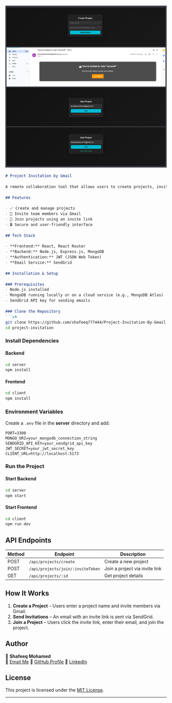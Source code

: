 ![Alt Text](screenShots.png)


```md
# Project Invitation by Gmail

A remote collaboration tool that allows users to create projects, invite team members via Gmail, and join projects using unique invite links.

## Features

- ✅ Create and manage projects  
- 📩 Invite team members via Gmail  
- 🔗 Join projects using an invite link  
- 🔒 Secure and user-friendly interface  

## Tech Stack

- **Frontend:** React, React Router  
- **Backend:** Node.js, Express.js, MongoDB  
- **Authentication:** JWT (JSON Web Token)  
- **Email Service:** SendGrid  

## Installation & Setup

### Prerequisites
- Node.js installed
- MongoDB running locally or on a cloud service (e.g., MongoDB Atlas)
- SendGrid API key for sending emails

### Clone the Repository
```sh
git clone https://github.com/shafeeq777444/Project-Invitation-By-Gmail.git
cd project-invitation
```

### Install Dependencies

#### Backend
```sh
cd server
npm install
```

#### Frontend
```sh
cd client
npm install
```

### Environment Variables

Create a `.env` file in the **server** directory and add:

```env
PORT=3300
MONGO_URI=your_mongodb_connection_string
SENDGRID_API_KEY=your_sendgrid_api_key
JWT_SECRET=your_jwt_secret_key
CLIENT_URL=http://localhost:5173
```

### Run the Project

#### Start Backend
```sh
cd server
npm start
```

#### Start Frontend
```sh
cd client
npm run dev
```

## API Endpoints

| Method | Endpoint | Description |
|--------|---------|-------------|
| POST   | `/api/projects/create` | Create a new project |
| POST   | `/api/projects/join/:inviteToken` | Join a project via invite link |
| GET    | `/api/projects/:id` | Get project details |

## How It Works

1. **Create a Project** – Users enter a project name and invite members via Gmail.  
2. **Send Invitations** – An email with an invite link is sent via SendGrid.  
3. **Join a Project** – Users click the invite link, enter their email, and join the project.  

## Author

👤 **Shafeeq Mohamed**  
📧 [Email Me](mailto:shafeeqmohamed111@gmail.com)
🔗 [GitHub Profile](https://github.com/shafeeq777444)
🔗 [LinkedIn](https://www.linkedin.com/in/mohamed-shafeeq-570502231/)

## License

This project is licensed under the [MIT License](LICENSE).

---
